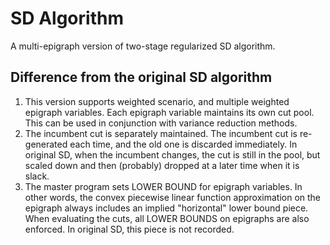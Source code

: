 # SD Algorithm

A multi-epigraph version of two-stage regularized SD algorithm.

## Difference from the original SD algorithm

1. This version supports weighted scenario, and multiple weighted epigraph variables. Each epigraph variable maintains its own cut pool. This can be used in conjunction with variance reduction methods.
2. The incumbent cut is separately maintained. The incumbent cut is re-generated each time, and the old one is discarded immediately. In original SD, when the incumbent changes, the cut is still in the pool, but scaled down and then (probably) dropped at a later time when it is slack.
3. The master program sets LOWER BOUND for epigraph variables. In other words, the convex piecewise linear function approximation on the epigraph always includes an implied "horizontal" lower bound piece. When evaluating the cuts, all LOWER BOUNDS on epigraphs are also enforced. In original SD, this piece is not recorded.
